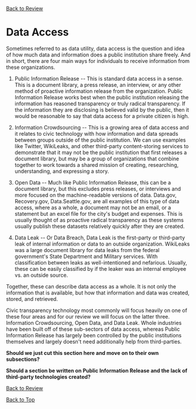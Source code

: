 [Back to Review](../SR-WorkingReview-25072017-jmb.md)

# Data Access
Sometimes referred to as data utility, data access is the question and idea of how much data and information does a public institution share freely. And in short, there are four main ways for individuals to receive information from these organizations.

1. Public Information Release -- This is standard data access in a sense. This is a document library, a press release, an interview, or any other method of proactive information release from the organization. Public Information Release works best when the public institution releasing the information has reasoned transparency or truly radical transparency. If the information they are disclosing is believed valid by the public, then it would be reasonable to say that data access for a private citizen is high.

2. Information Crowdsourcing -- This is a growing area of data access and it relates to civic technology with how information and data spreads between groups outside of the public institution. We can use examples like Twitter, WikiLeaks, and other third-party content-storing services to demonstrate that it may not be the public institution that first releases a document library, but may be a group of organizations that combine together to work towards a shared mission of creating, researching, understanding, and expressing a story.

3. Open Data -- Much like Public Information Release, this can be a document library, but this excludes press releases, or interviews and more focused on the machine-readable versions of data. Data.gov, Recovery.gov, Data.Seattle.gov, are all examples of this type of data access, where as a whole, a document may not be an email, or a statement but an excel file for the city's budget and expenses. This is usually thought of as proactive radical transparency as these systems usually publish these datasets relatively quickly after they are created.

4. Data Leak -- Or Data Breach, Data Leak is the first-party or third-party leak of internal information or data to an outside organization. WikiLeaks was a large document library for data leaks from the federal government's State Department and Military services. With classification between leaks as well-intentioned and nefarious. Usually, these can be easily classified by if the leaker was an internal employee vs. an outside source.

Together, these can describe data access as a whole. It is not only the information that is available, but how that information and data was created, stored, and retrieved.

Civic transparency technology most commonly will focus heavily on one of these four areas and for our review we will focus on the latter three. Information Crowdsourcing, Open Data, and Data Leak. Whole industries have been built off of these sub-sectors of data access, whereas Public Information Release has largely been controlled by the public institutions themselves and largely doesn't need additionally help from third-parties.

**Should we just cut this section here and move on to their own subsections?**

**Should a section be written on Public Information Release and the lack of third-party technologies created?**

[Back to Review](../../SR-WorkingReview-25072017-jmb.md)

[Back to Top](#data-access)
